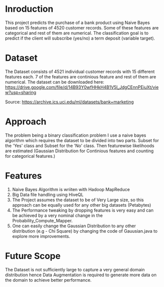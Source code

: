 # Inroduction
This project predicts the purchase of a bank product using Naive Bayes based on 15 features of 4520 customer records. Some of these 
features are categorical and rest of them are numerical. 
The classification goal is to predict if the client will subscribe (yes/no) a term deposit (variable target).

# Dataset
The Dataset consists of 4521 individual customer records with 15 different features each. 7 of the features are continious feature and rest of them are numerical. The dataset can be downloaded here: https://drive.google.com/file/d/14B93Y0wfHHkH4B1V5l_JdgCEnnPEiuXt/view?usp=sharing

Source: https://archive.ics.uci.edu/ml/datasets/bank+marketing

# Approach
The problem being a binary classification problem I use a naive bayes algorithm which requires the dataset to be divided into two parts.
Subset for the 'Yes' class and Subset for the 'No' class. Then featurewise likelihoods are estimated (Gaussian Distribution for Continious 
features and counting for categorical features.)

# Features
1. Naive Bayes Algorithm is wriiten with Hadoop MapReduce
2. Big Data file handling using HiveQL
3. The Project assumes the dataset to be of Very Large size, so this approach can be equally used for any other big datasets (Petabytes)
4. The Performance tweaking by dropping features is very easy and  can be achieved by a very nominal change in the Probability_Compute_Mapper.
5. One can easily change the Gaussian Distribution to any other distribution (e.g - Chi Square) by changing the code of Gauusian.java to explore more improvements.

# Future Scope
The Dataset is not sufficiently large to capture a very general domain distribution hence Data Augmentation is required to generate more data on the domain to achieve better performance.
